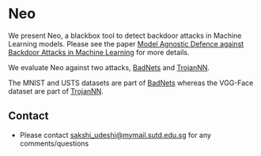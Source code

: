 # Neo

We present Neo, a blackbox tool to detect backdoor attacks in Machine Learning models. Please see the paper 
[Model Agnostic Defence against Backdoor Attacks in Machine Learning](https://arxiv.org/abs/1908.02203) for 
more details. 

We evaluate Neo against two attacks, [BadNets](https://arxiv.org/abs/1708.06733) and 
[TrojanNN](https://github.com/PurduePAML/TrojanNN/tree/master/data). 

The MNIST and USTS datasets are part of [BadNets](https://arxiv.org/abs/1708.06733) whereas 
the VGG-Face dataset are part of [TrojanNN](https://github.com/PurduePAML/TrojanNN/tree/master/data).

## Contact
* Please contact sakshi_udeshi@mymail.sutd.edu.sg for any comments/questions
  
